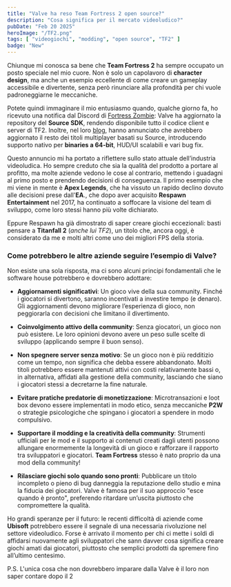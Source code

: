 ```yaml
---
title: "Valve ha reso Team Fortress 2 open source?"
description: "Cosa significa per il mercato videoludico?"
pubDate: "Feb 20 2025"
heroImage: "/TF2.png"
tags: [ "videogiochi", "modding", "open source", "TF2" ]
badge: "New"
---
```





Chiunque mi conosca sa bene che **Team Fortress 2** ha sempre occupato un posto speciale nel mio cuore. Non è solo un capolavoro di **character design**, ma anche un esempio eccellente di come creare un gameplay accessibile e divertente, senza però rinunciare alla profondità per chi vuole padroneggiarne le meccaniche.

Potete quindi immaginare il mio entusiasmo quando, qualche giorno fa, ho ricevuto una notifica dal Discord di <a target="_blank" href="https://discord.gg/ZnZD9PjqFR">Fortress Zombie</a>: Valve ha aggiornato la repository del **Source SDK**, rendendo disponibile tutto il codice client e server di TF2. Inoltre, nel loro <a href="https://www.teamfortress.com/post.php?id=238809" target="_blank">blog</a>, hanno annunciato che avrebbero aggiornato il resto dei titoli multiplayer basati su Source, introducendo supporto nativo per **binaries a 64-bit**, HUD/UI scalabili e vari bug fix.

Questo annuncio mi ha portato a riflettere sullo stato attuale dell’industria videoludica. Ho sempre creduto che sia la qualità del prodotto a portare al profitto, ma molte aziende vedono le cose al contrario, mettendo i guadagni al primo posto e prendendo decisioni di conseguenza. Il primo esempio che mi viene in mente è **Apex Legends**, che ha vissuto un rapido declino dovuto alle decisioni prese dall'**EA**., che dopo aver acquisito **Respawn Entertainment** nel 2017, ha continuato a soffocare la visione del team di sviluppo, come loro stessi hanno più volte dichiarato.

Eppure Respawn ha già dimostrato di saper creare giochi eccezionali: basti pensare a **Titanfall 2** (*anche lui TF2*), un titolo che, ancora oggi, è considerato da me e molti altri come uno dei migliori FPS della storia.

### Come potrebbero le altre aziende seguire l’esempio di Valve?
Non esiste una sola risposta, ma ci sono alcuni principi fondamentali che le software house potrebbero e dovrebbero adottare:

- **Aggiornamenti significativi**: Un gioco vive della sua community. Finché i giocatori si divertono, saranno incentivati a investire tempo (e denaro). Gli aggiornamenti devono migliorare l’esperienza di gioco, non peggiorarla con decisioni che limitano il divertimento.
  
- **Coinvolgimento attivo della community**: Senza giocatori, un gioco non può esistere. Le loro opinioni devono avere un peso sulle scelte di sviluppo (applicando sempre il buon senso).
  
- **Non spegnere server senza motivo**: Se un gioco non è più redditizio come un tempo, non significa che debba essere abbandonato. Molti titoli potrebbero essere mantenuti attivi con costi relativamente bassi o, in alternativa, affidati alla gestione della community, lasciando che siano i giocatori stessi a decretarne la fine naturale.
  
- **Evitare pratiche predatorie di monetizzazione**: Microtransazioni e loot box devono essere implementati in modo etico, senza meccaniche **P2W** o strategie psicologiche che spingano i giocatori a spendere in modo compulsivo.
  
- **Supportare il modding e la creatività della community**: Strumenti ufficiali per le mod e il supporto ai contenuti creati dagli utenti possono allungare enormemente la longevità di un gioco e rafforzare il rapporto tra sviluppatori e giocatori. **Team Fortress** stesso è nato proprio da una mod della community!
  
- **Rilasciare giochi solo quando sono pronti**: Pubblicare un titolo incompleto o pieno di bug danneggia la reputazione dello studio e mina la fiducia dei giocatori. Valve è famosa per il suo approccio "esce quando è pronto", preferendo ritardare un’uscita piuttosto che compromettere la qualità.
  
Ho grandi speranze per il futuro: le recenti difficoltà di aziende come **Ubisoft** potrebbero essere il segnale di una necessaria rivoluzione nel settore videoludico. Forse è arrivato il momento per chi ci mette i soldi di affidarsi nuovamente agli sviluppatori che sann davver cosa significa creare giochi amati dai giocatori, piuttosto che semplici prodotti da spremere fino all’ultimo centesimo.

P.S. L'unica cosa che non dovrebbero imparare dalla Valve è il loro non saper contare dopo il 2